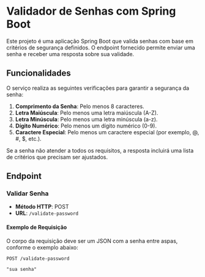 # Validador de Senhas com Spring Boot

Este projeto é uma aplicação Spring Boot que valida senhas com base em critérios de segurança definidos. O endpoint fornecido permite enviar uma senha e receber uma resposta sobre sua validade.

## Funcionalidades

O serviço realiza as seguintes verificações para garantir a segurança da senha:

1. **Comprimento da Senha**: Pelo menos 8 caracteres.
2. **Letra Maiúscula**: Pelo menos uma letra maiúscula (A-Z).
3. **Letra Minúscula**: Pelo menos uma letra minúscula (a-z).
4. **Dígito Numérico**: Pelo menos um dígito numérico (0-9).
5. **Caractere Especial**: Pelo menos um caractere especial (por exemplo, @, #, $, etc.).

Se a senha não atender a todos os requisitos, a resposta incluirá uma lista de critérios que precisam ser ajustados.

## Endpoint

### Validar Senha

- **Método HTTP**: POST
- **URL**: `/validate-password`

#### Exemplo de Requisição

O corpo da requisição deve ser um JSON com a senha entre aspas, conforme o exemplo abaixo:

```http
POST /validate-password

"sua senha"
